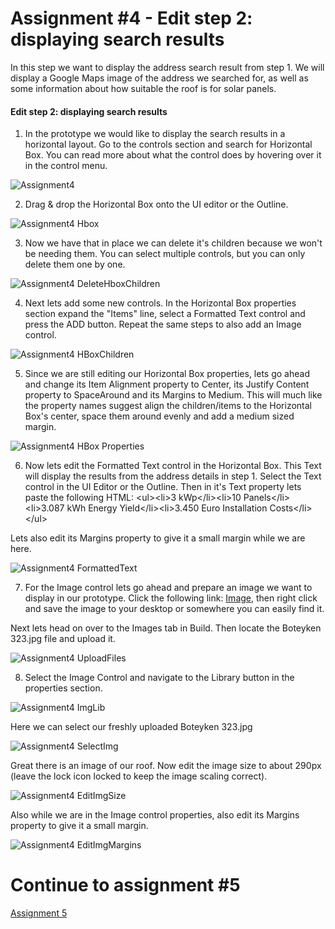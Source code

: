 # Assignment #4 - Edit step 2: displaying search results

In this step we want to display the address search result from step 1. We will display a Google Maps image of the address we searched for, as well as some information about how suitable the roof is for solar panels. 

#### Edit step 2: displaying search results

1. In the prototype we would like to display the search results in a horizontal layout. Go to the controls section and search for Horizontal Box. You can read more about what the control does by hovering over it in the control menu.

![Assignment4](https://github.com/Innov8ion-developer/SAP_Build_Assignments/blob/master/img/Hbox%20Search.jpg)

2. Drag & drop the Horizontal Box onto the UI editor or the Outline.

![Assignment4 Hbox](https://github.com/Innov8ion-developer/SAP_Build_Assignments/blob/master/img/DragHBox.jpg)

3. Now we have that in place we can delete it's children because we won't be needing them. You can select multiple controls, but you can only delete them one by one.

![Assignment4 DeleteHboxChildren](https://github.com/Innov8ion-developer/SAP_Build_Assignments/blob/master/img/DeleteHboxChildren.jpg)

4. Next lets add some new controls. In the Horizontal Box properties section expand the "Items" line, select a Formatted Text control and press the ADD button. Repeat the same steps to also add an Image control.

![Assignment4 HBoxChildren](https://github.com/Innov8ion-developer/SAP_Build_Assignments/blob/master/img/AddChildrenToHbox.png)

5. Since we are still editing our Horizontal Box properties, lets go ahead and change its Item Alignment property to Center, its Justify Content property to SpaceAround and its Margins to Medium. This will much like the property names suggest align the children/items to the Horizontal Box's center, space them around evenly and add a medium sized margin.

![Assignment4 HBox Properties](https://github.com/Innov8ion-developer/SAP_Build_Assignments/blob/master/img/ChangeHboxProperties.png)

6. Now lets edit the Formatted Text control in the Horizontal Box. This Text will display the results from the address details in step 1. Select the Text control in the UI Editor or the Outline. Then in it's Text property lets paste the following HTML:
&lt;ul&gt;&lt;li&gt;3 kWp&lt;/li&gt;&lt;li&gt;10 Panels&lt;/li&gt;&lt;li&gt;3.087 kWh Energy Yield&lt;/li&gt;&lt;li&gt;3.450 Euro Installation Costs&lt;/li&gt;&lt;/ul&gt;

Lets also edit its Margins property to give it a small margin while we are here.

![Assignment4 FormattedText](https://github.com/Innov8ion-developer/SAP_Build_Assignments/blob/master/img/Paste%20Formatted%20Text.jpg)

7. For the Image control lets go ahead and prepare an image we want to display in our prototype. Click the following link: [Image](https://raw.githubusercontent.com/Innov8ion-developer/SAP_Build_Assignments/master/img/Boteyken%20323.jpg), then right click and save the image to your desktop or somewhere you can easily find it.

Next lets head on over to the Images tab in Build. Then locate the Boteyken 323.jpg file and upload it.

![Assignment4 UploadFiles](https://github.com/Innov8ion-developer/SAP_Build_Assignments/blob/master/img/ImagesTab.jpg)

8. Select the Image Control and navigate to the Library button in the properties section.

![Assignment4 ImgLib](https://github.com/Innov8ion-developer/SAP_Build_Assignments/blob/master/img/LibraryImage.jpg)

Here we can select our freshly uploaded Boteyken 323.jpg

![Assignment4 SelectImg](https://github.com/Innov8ion-developer/SAP_Build_Assignments/blob/master/img/SelectImage.jpg)

Great there is an image of our roof. Now edit the image size to about 290px (leave the lock icon locked to keep the image scaling correct).

![Assignment4 EditImgSize](https://github.com/Innov8ion-developer/SAP_Build_Assignments/blob/master/img/EditImgSize.jpg)

Also while we are in the Image control properties, also edit its Margins property to give it a small margin.

![Assignment4 EditImgMargins](https://github.com/Innov8ion-developer/SAP_Build_Assignments/blob/master/img/Edit%20Image%20Margins.png)

# Continue to assignment #5
[Assignment 5](https://github.com/Innov8ion-developer/SAP_Build_Assignments/blob/5_Edit_Step_3/README.md)


